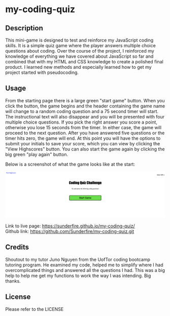 # my-coding-quiz

## Description

This mini-game is designed to test and reinforce my JavaScript coding skills.  It is a simple quiz game where the player answers multiple choice questions about coding.  Over the course of the project, I reinforced my knowledge of everything we have covered about JavaScript so far and combined that with my HTML and CSS knowledge to create a polished final product.  I learned new methods and especially learned how to get my project started with pseudocoding.

## Usage

From the starting page there is a large green "start game" button.  When you click the button, the game begins and the header containing the game name will change to a random coding question and a 75 second timer will start.  The instructional text will also disappear and you will be presented with four multiple choice questions.  If you pick the right answer you score a point, otherwise you lose 15 seconds from the timer.  In either case, the game will proceed to the next question.  After you have answered five questions or the timer hits zero, the game will end.  At this point you will have the options to submit your initials to save your score, which you can view by clicking the "View Highscores" button.  You can also start the game again by clicking the big green "play again" button.

Below is a screenshot of what the game looks like at the start:

![alt text](assets/images/coding-quiz-screenshot.png) 

Link to live page: https://sunderfire.github.io/my-coding-quiz/ \
Github link: https://github.com/Sunderfire/my-coding-quiz.git

## Credits

Shoutout to my tutor Juno Nguyen from the UofTor coding bootcamp tutoring program.  He examined my code, helped me to simplify where I had overcomplicated things and answered all the questions I had.  This was a big help to help me get my functions to work the way I was intending.  Big thanks.

## License

Please refer to the LICENSE